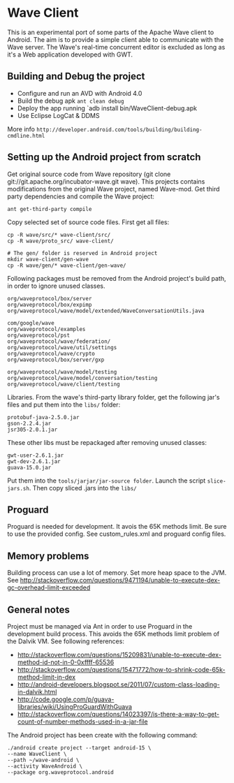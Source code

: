 # Wave Client

This is an experimental port of some parts of the Apache Wave client to Android. The aim is to provide a 
simple client able to communicate with the Wave server. The Wave's real-time concurrent editor is excluded as long as it's a
Web application developed with GWT.



## Building and Debug the project

- Configure and run an AVD with Android 4.0
- Build the debug apk `ant clean debug`
- Deploy the app running `adb install bin/WaveClient-debug.apk
- Use Eclipse LogCat & DDMS

More info `http://developer.android.com/tools/building/building-cmdline.html`



## Setting up the Android project from scratch

Get original source code from Wave repository (git clone git://git.apache.org/incubator-wave.git wave).
This projects contains modifications from the original Wave project, named Wave-mod.
Get third party dependencies and compile the Wave project:

```
ant get-third-party compile
```


Copy selected set of source code files. First get all files:


```
cp -R wave/src/* wave-client/src/
cp -R wave/proto_src/ wave-client/

# The gen/ folder is reserved in Android project
mkdir wave-client/gen-wave
cp -R wave/gen/* wave-client/gen-wave/
```

Following packages must be removed from the Android project's build path, in order to ignore unused classes.


```
org/waveprotocol/box/server
org/waveprotocol/box/expimp
org/waveprotocol/wave/model/extended/WaveConversationUtils.java

com/google/wave
org/waveprotocol/examples
org/waveprotocol/pst
org/waveprotocol/wave/federation/
org/waveprotocol/wave/util/settings
org/waveprotocol/wave/crypto
org/waveprotocol/box/server/gxp

org/waveprotocol/wave/model/testing
org/waveprotocol/wave/model/conversation/testing
org/waveprotocol/wave/client/testing
```

Libraries. From the wave's third-party library folder, get the following jar's files and put them into the `libs/` folder:

```
protobuf-java-2.5.0.jar
gson-2.2.4.jar
jsr305-2.0.1.jar
```

These other libs must be repackaged after removing unused classes:

```
gwt-user-2.6.1.jar
gwt-dev-2.6.1.jar
guava-15.0.jar
```

Put them into the `tools/jarjar/jar-source folder`. Launch the script `slice-jars.sh`.
Then copy sliced .jars into the `libs/` 

## Proguard

Proguard is needed for development. It avois the 65K methods limit. Be sure to use the provided config.
See custom_rules.xml and proguard config files.

## Memory problems

Building process can use a lot of memory. Set more heap space to the JVM.
See http://stackoverflow.com/questions/9471194/unable-to-execute-dex-gc-overhead-limit-exceeded



## General notes

Project must be managed via Ant in order to use Proguard in the development build process. 
This avoids the 65K methods limit problem of the Dalvik VM. See following references:

- http://stackoverflow.com/questions/15209831/unable-to-execute-dex-method-id-not-in-0-0xffff-65536
- http://stackoverflow.com/questions/15471772/how-to-shrink-code-65k-method-limit-in-dex
- http://android-developers.blogspot.se/2011/07/custom-class-loading-in-dalvik.html
- http://code.google.com/p/guava-libraries/wiki/UsingProGuardWithGuava
- http://stackoverflow.com/questions/14023397/is-there-a-way-to-get-count-of-number-methods-used-in-a-jar-file







The Android project has been create with the following command:

```
./android create project --target android-15 \
--name WaveClient \
--path ~/wave-android \ 
--activity WaveAndroid \
--package org.waveprotocol.android
```

